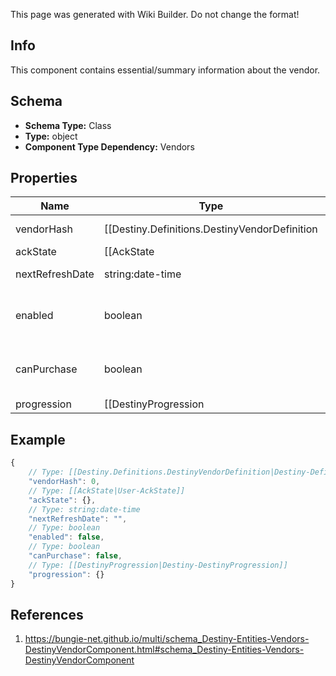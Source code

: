 <span class="wiki-builder">This page was generated with Wiki Builder. Do not change the format!</span>

## Info
This component contains essential/summary information about the vendor.

## Schema
* **Schema Type:** Class
* **Type:** object
* **Component Type Dependency:** Vendors

## Properties
Name | Type | Description
---- | ---- | -----------
vendorHash | [[Destiny.Definitions.DestinyVendorDefinition|Destiny-Definitions-DestinyVendorDefinition]]:integer:uint32 | The unique identifier for the vendor. Use it to look up their DestinyVendorDefinition.
ackState | [[AckState|User-AckState]] | Long ago, we thought it would be a good idea to have special UI that showed whether or not you've seen a Vendor's inventory after cycling. For now, we don't have that UI anymore. This property still exists for historical purposes. Don't worry about it.
nextRefreshDate | string:date-time | The date when this vendor's inventory will next rotate/refresh.
enabled | boolean | If True, the Vendor is currently accessible. If False, they may not actually be visible in the world at the moment.
canPurchase | boolean | If True, you can purchase from the Vendor. Theoretically, Vendors can be restricted from selling items. In practice, none do that (yet?).
progression | [[DestinyProgression|Destiny-DestinyProgression]] | If the Vendor has a related Reputation, this is the Progression data that represents the character's Reputation level with this Vendor.

## Example
```javascript
{
    // Type: [[Destiny.Definitions.DestinyVendorDefinition|Destiny-Definitions-DestinyVendorDefinition]]:integer:uint32
    "vendorHash": 0,
    // Type: [[AckState|User-AckState]]
    "ackState": {},
    // Type: string:date-time
    "nextRefreshDate": "",
    // Type: boolean
    "enabled": false,
    // Type: boolean
    "canPurchase": false,
    // Type: [[DestinyProgression|Destiny-DestinyProgression]]
    "progression": {}
}

```

## References
1. https://bungie-net.github.io/multi/schema_Destiny-Entities-Vendors-DestinyVendorComponent.html#schema_Destiny-Entities-Vendors-DestinyVendorComponent

